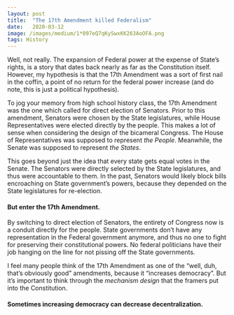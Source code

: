 ```yaml
---
layout:	post
title:	"The 17th Amendment killed Federalism"
date:	2020-03-12
image: /images/medium/1*097eQ7qKySwxKK263AoOFA.png
tags: History
---
```


Well, not really. The expansion of Federal power at the expense of State’s rights, is a story that dates back nearly as far as the Constitution itself. However, my hypothesis is that the 17th Amendment was a sort of first nail in the coffin, a point of no return for the federal power increase (and do note, this is just a political hypothesis).

To jog your memory from high school history class, the 17th Amendment was the one which called for direct election of Senators. Prior to this amendment, Senators were chosen by the State legislatures, while House Representatives were elected directly by the people. This makes a lot of sense when considering the design of the bicameral Congress. The House of Representatives was supposed to represent *the People*. Meanwhile, the Senate was supposed to represent *the States*.

This goes beyond just the idea that every state gets equal votes in the Senate. The Senators were directly selected by the State legislatures, and thus were accountable to them. In the past, Senators would likely block bills encroaching on State government’s powers, because they depended on the State legislatures for re-election.

#### But enter the 17th Amendment.

By switching to direct election of Senators, the entirety of Congress now is a conduit directly for the people. State governments don’t have any representation in the Federal government anymore, and thus no one to fight for preserving their constitutional powers. No federal politicians have their job hanging on the line for not pissing off the State governments.

I feel many people think of the 17th Amendment as one of the “well, duh, that’s obviously good” amendments, because it “increases democracy”. But it’s important to think through the *mechanism design* that the framers put into the Constitution.

#### Sometimes increasing democracy can decrease decentralization.